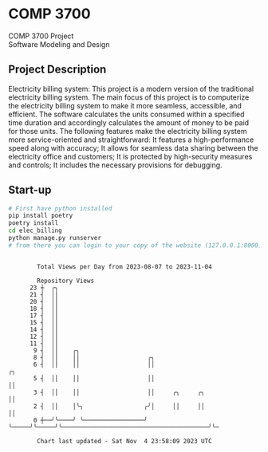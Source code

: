 # COMP 3700
COMP 3700 Project  
Software Modeling and Design
## Project Description
Electricity billing system: This project is a modern version of the traditional electricity billing system. The main focus of this project is to computerize the electricity billing system to make it more seamless, accessible, and efficient. The software calculates the units consumed within a specified time duration and accordingly calculates the amount of money to be paid for those units. The following features make the electricity billing system more service-oriented and straightforward: It features a high-performance speed along with accuracy; It allows for seamless data sharing between the electricity office and customers; It is protected by high-security measures and controls; It includes the necessary provisions for debugging.

## Start-up
```bash
# First have python installed
pip install poetry
poetry install
cd elec_billing
python manage.py runserver
# from there you can login to your copy of the website (127.0.0.1:8000), default creds are admin/admin
```

```

        Total Views per Day from 2023-08-07 to 2023-11-04

        Repository Views
      23 ┼  ╭╮
      21 ┤  ││
      20 ┤  ││
      18 ┤  ││
      17 ┤  ││
      15 ┤  ││
      14 ┤  ││
      12 ┤  ││
      11 ┤  ││
       9 ┤  ││    ╭╮
       8 ┤  ││    ││                   ╭╮
       6 ┤  ││    ││                   ││                                                       ╭╮
       5 ┤  ││    ││                   ││                                                       ││
       3 ┤  ││    ││                   ││     ╭╮     ╭╮                                         ││
       2 ┤  ││    │╰╮                 ╭╯│     ││     ││                                         ││
       0 ┼──╯╰────╯ ╰─────────────────╯ ╰─────╯╰─────╯╰─────────────────────────────────────────╯╰─

        Chart last updated - Sat Nov  4 23:58:09 2023 UTC
        
```
